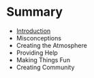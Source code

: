 # Summary

* [Introduction](README.md)
* Misconceptions
* Creating the Atmosphere
* Providing Help
* Making Things Fun
* Creating Community


